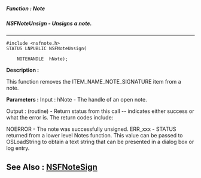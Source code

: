 ##### Function : Note
##### NSFNoteUnsign - Unsigns a note.
---
```
#include <nsfnote.h>
STATUS LNPUBLIC NSFNoteUnsign(

	NOTEHANDLE  hNote);
```
**Description :**

This function removes the ITEM_NAME_NOTE_SIGNATURE item from a note.

**Parameters :**
Input :
hNote  -  The handle of an open note.

Output :
(routine)  -    Return status from this call -- indicates either success or what the error is. The return codes include:

NOERROR - The note was successfully unsigned.
ERR_xxx - STATUS returned from a lower level Notes function.  This value can be passed to OSLoadString to obtain a text string that can be presented in a dialog box or log entry.



**See Also :**
[NSFNoteSign](/reference/Func/NSFNoteSign)
---
